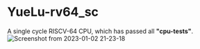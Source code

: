 # YueLu-rv64_sc
A single cycle RISCV-64 CPU, which has passed all **"cpu-tests"**.
![Screenshot from 2023-01-02 21-23-18](https://user-images.githubusercontent.com/105989683/210351658-26b96e51-2c82-47c6-a0c0-bba859fece75.png)

